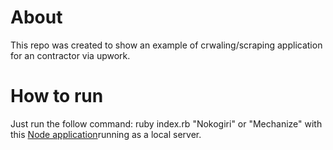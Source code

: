 # About
This repo was created to show an example of crwaling/scraping application for an contractor via upwork.

# How to run

Just run the follow command: ruby index.rb "Nokogiri" or "Mechanize" with this [Node application](https://github.com/electric-Rick/example_node_app)running as a local server. 
